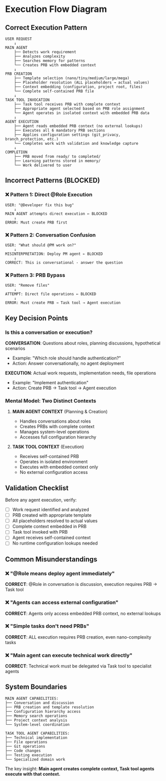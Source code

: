 # Execution Flow Diagram

## Correct Execution Pattern

```
USER REQUEST
    ↓
MAIN AGENT
    ├── Detects work requirement
    ├── Analyzes complexity
    ├── Searches memory for patterns
    └── Creates PRB with embedded context
    ↓
PRB CREATION
    ├── Template selection (nano/tiny/medium/large/mega)
    ├── Placeholder resolution (ALL placeholders → actual values)
    ├── Context embedding (configuration, project root, files)
    └── Complete self-contained PRB file
    ↓
TASK TOOL INVOCATION
    ├── Task tool receives PRB with complete context
    ├── Appropriate agent selected based on PRB role assignment
    └── Agent operates in isolated context with embedded PRB data
    ↓
AGENT EXECUTION
    ├── Agent reads embedded PRB context (no external lookups)
    ├── Executes all 6 mandatory PRB sections
    ├── Applies configuration settings (git_privacy, branch_protection, etc.)
    └── Completes work with validation and knowledge capture
    ↓
COMPLETION
    ├── PRB moved from ready/ to completed/
    ├── Learning patterns stored in memory/
    └── Work delivered to user
```

## Incorrect Patterns (BLOCKED)

### ❌ Pattern 1: Direct @Role Execution
```
USER: "@Developer fix this bug"
    ↓
MAIN AGENT attempts direct execution ← BLOCKED
    ↓ 
ERROR: Must create PRB first
```

### ❌ Pattern 2: Conversation Confusion
```
USER: "What should @PM work on?"
    ↓
MISINTERPRETATION: Deploy PM agent ← BLOCKED
    ↓
CORRECT: This is conversational - answer the question
```

### ❌ Pattern 3: PRB Bypass
```
USER: "Remove files"
    ↓
ATTEMPT: Direct file operations ← BLOCKED
    ↓
ERROR: Must create PRB → Task tool → Agent execution
```

## Key Decision Points

### Is this a conversation or execution?

**CONVERSATION**: Questions about roles, planning discussions, hypothetical scenarios
- Example: "Which role should handle authentication?"
- Action: Answer conversationally, no agent deployment

**EXECUTION**: Actual work requests, implementation needs, file operations
- Example: "Implement authentication" 
- Action: Create PRB → Task tool → Agent execution

### Mental Model: Two Distinct Contexts

1. **MAIN AGENT CONTEXT** (Planning & Creation)
   - Handles conversations about roles
   - Creates PRBs with complete context
   - Manages system-level operations
   - Accesses full configuration hierarchy

2. **TASK TOOL CONTEXT** (Execution)
   - Receives self-contained PRB
   - Operates in isolated environment
   - Executes with embedded context only
   - No external configuration access

## Validation Checklist

Before any agent execution, verify:

- [ ] Work request identified and analyzed
- [ ] PRB created with appropriate template
- [ ] All placeholders resolved to actual values
- [ ] Complete context embedded in PRB
- [ ] Task tool invoked with PRB
- [ ] Agent receives self-contained context
- [ ] No runtime configuration lookups needed

## Common Misunderstandings

### ❌ "@Role means deploy agent immediately"
**CORRECT**: @Role in conversation is discussion, execution requires PRB → Task tool

### ❌ "Agents can access external configuration"
**CORRECT**: Agents only access embedded PRB context, no external lookups

### ❌ "Simple tasks don't need PRBs"
**CORRECT**: ALL execution requires PRB creation, even nano-complexity tasks

### ❌ "Main agent can execute technical work directly"
**CORRECT**: Technical work must be delegated via Task tool to specialist agents

## System Boundaries

```
MAIN AGENT CAPABILITIES:
├── Conversation and discussion
├── PRB creation and template resolution
├── Configuration hierarchy access
├── Memory search operations
├── Project context analysis
└── System-level coordination

TASK TOOL AGENT CAPABILITIES:
├── Technical implementation
├── File operations
├── Git operations  
├── Code changes
├── Testing execution
└── Specialized domain work
```

The key insight: **Main agent creates complete context, Task tool agents execute with that context.**